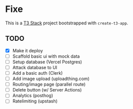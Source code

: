 # Fixe

This is a [T3 Stack](https://create.t3.gg/) project bootstrapped with `create-t3-app`.

## TODO

- [x] Make it deploy
- [ ] Scaffold basic ui with mock data
- [ ] Setup database (Vercel Postgres)
- [ ] Attack database to UI
- [ ] Add a basic auth (Clerk)
- [ ] Add image upload (uploadthing.com)
- [ ] Routing/image page (parallel route)
- [ ] Delete button (w/ Server Actions)
- [ ] Analytics (posthog)
- [ ] Ratelimiting (upstash)
